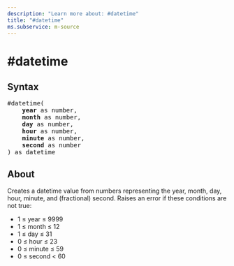 ```yaml
---
description: "Learn more about: #datetime"
title: "#datetime"
ms.subservice: m-source
---
```

# #datetime

## Syntax

<pre>
#datetime(
    <b>year</b> as number,
    <b>month</b> as number,
    <b>day</b> as number,
    <b>hour</b> as number,
    <b>minute</b> as number,
    <b>second</b> as number
) as datetime
</pre>

## About

Creates a datetime value from numbers representing the year, month, day, hour, minute, and (fractional) second. Raises an error if these conditions are not true:

* 1 ≤ year ≤ 9999
* 1 ≤ month ≤ 12
* 1 ≤ day ≤ 31
* 0 ≤ hour ≤ 23
* 0 ≤ minute ≤ 59
* 0 ≤ second < 60
